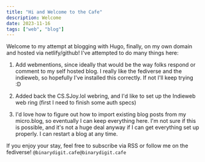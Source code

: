 ```yaml
---
title: "Hi and Welcome to the Cafe"
description: Welcome
date: 2023-11-16
tags: ["web", "blog"]
---
```


Welcome to my attempt at blogging with Hugo, finally, on my own domain and hosted via netlify/github! I've attempted to do many things here:

1. Add webmentions, since ideally that would be the way folks respond or comment to my self hosted blog. I really like the fediverse and the indieweb, so hopefully I've installed this correctly. If not I'll keep trying :D

2. Added back the CS.SJoy.lol webring, and I'd like to set up the Indieweb web ring (first I need to finish some auth specs)

3. I'd love how to figure out how to import existing blog posts from my micro.blog, so eventually I can keep everything here. I'm not sure if this is possible, and it's not a huge deal anyway if I can get everything set up properly. I can restart a blog at any time.

If you enjoy your stay, feel free to subscribe via RSS or follow me on the fediverse! ```@binarydigit.cafe@binarydigit.cafe```